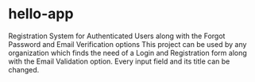 # hello-app
Registration System for Authenticated Users along with the Forgot Password and Email Verification options
This project can be used by any organization which finds the need of a Login and Registration form along with the Email Validation option. Every input field and its title can be changed.
